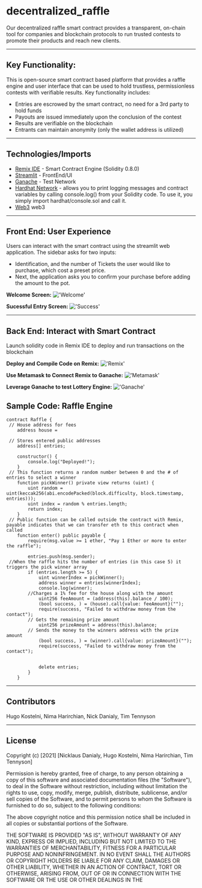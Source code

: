 # decentralized_raffle
Our decentralized raffle smart contract provides a transparent, on-chain tool for companies and blockchain protocols to run trusted contests to promote their products and reach new clients. 

---
## Key Functionality:
This is open-source smart contract based platform that provides a raffle engine and user interface that can be used to hold trustless, permissionless contests with verifiable results. Key functionality includes:
- Entries are escrowed by the smart contract, no need for a 3rd party to hold funds
- Payouts are issued immediately upon the conclusion of the contest
- Results are verifiable on the blockchain
- Entrants can maintain anonymity (only the wallet address is utilized)
---

## Technologies/Imports
* [Remix IDE](https://remix-ide.readthedocs.io/en/latest/) - Smart Contract Engine (Solidity 0.8.0)
* [Streamlit](https://docs.streamlit.io/library/get-started) - FrontEnd/UI
* [Ganache](https://trufflesuite.com/ganache/) - Test Network
* [Hardhat Network](https://hardhat.org/hardhat-network) - allows you to print logging messages and contract variables by calling console.log() from your Solidity code. To use it, you simply import hardhat/console.sol and call it.
* [Web3](https://web3py.readthedocs.io/en/stable/) web3
---

## Front End: User Experience
Users can interact with the smart contract using the streamlit web application.
The sidebar asks for two inputs: 
- Identification, and the number of Tickets the user would like to purchase, which cost a preset price.
- Next, the application asks you to confirm your purchase before adding the amount to the pot.

**Welcome Screen:**
!['Welcome'](https://github.com/hugokos/decentralized_raffle/blob/master/Screen%20Shots/Streamlit_Screenshot.png)

**Sucessful Entry Screen:**
!['Success'](https://github.com/hugokos/decentralized_raffle/blob/master/Screen%20Shots/Streamlit_Success_Screen.png)

---

## Back End: Interact with Smart Contract
Launch solidity code in Remix IDE to deploy and run transactions on the blockchain

**Deploy and Compile Code on Remix:**
!['Remix'](https://github.com/hugokos/decentralized_raffle/blob/master/Screen%20Shots/Deploy_and_compile_on_remix.png)

**Use Metamask to Connect Remix to Ganache:**
!['Metamask'](https://github.com/hugokos/decentralized_raffle/blob/master/Screen%20Shots/Connect_Remix_to_Metamask.png)

**Leverage Ganache to test Lottery Engine:**
!['Ganache'](https://github.com/hugokos/decentralized_raffle/blob/master/Screen%20Shots/Ganache%20Example.png)


## Sample Code: Raffle Engine
```
contract Raffle {
 // House address for fees
    address house =

 // Stores entered public addresses
    address[] entries;

    constructor() {
        console.log("Deployed!");
    }
 // This function returns a random number between 0 and the # of entries to select a winner
    function pickWinner() private view returns (uint) {
        uint random = uint(keccak256(abi.encodePacked(block.difficulty, block.timestamp, entries)));
        uint index = random % entries.length;
        return index;
    }
 // Public function can be called outside the contract with Remix, payable indicates that we can transfer eth to this contract when called
    function enter() public payable {
        require(msg.value >= 1 ether, "Pay 1 Ether or more to enter the raffle");

        entries.push(msg.sender);
 //When the raffle hits the number of entries (in this case 5) it triggers the pick winner array
        if (entries.length >= 5) {
            uint winnerIndex = pickWinner();
            address winner = entries[winnerIndex];
            console.log(winner);
        //Charges a 1% fee for the house along with the amount
            uint256 feeAmount = (address(this).balance / 100);
            (bool success, ) = (house).call{value: feeAmount}(""); 
            require(success, "Failed to withdraw money from the contact");
        // Gets the remaining prize amount
            uint256 prizeAmount = address(this).balance;
        // Sends the money to the winners address with the prize amount
            (bool success, ) = (winner).call{value: prizeAmount}(""); 
            require(success, "Failed to withdraw money from the contact");
        

            delete entries;
        }
    }
```


---

## Contributors

Hugo Kostelni, Nima Harirchian, Nick Danialy, Tim Tennyson

---

## License

Copyright (c) [2021] [Nicklaus Danialy, Hugo Kostelni, Nima Harirchian, Tim Tennyson]

Permission is hereby granted, free of charge, to any person obtaining a copy
of this software and associated documentation files (the "Software"), to deal
in the Software without restriction, including without limitation the rights
to use, copy, modify, merge, publish, distribute, sublicense, and/or sell
copies of the Software, and to permit persons to whom the Software is
furnished to do so, subject to the following conditions:

The above copyright notice and this permission notice shall be included in all
copies or substantial portions of the Software.

THE SOFTWARE IS PROVIDED "AS IS", WITHOUT WARRANTY OF ANY KIND, EXPRESS OR
IMPLIED, INCLUDING BUT NOT LIMITED TO THE WARRANTIES OF MERCHANTABILITY,
FITNESS FOR A PARTICULAR PURPOSE AND NONINFRINGEMENT. IN NO EVENT SHALL THE
AUTHORS OR COPYRIGHT HOLDERS BE LIABLE FOR ANY CLAIM, DAMAGES OR OTHER
LIABILITY, WHETHER IN AN ACTION OF CONTRACT, TORT OR OTHERWISE, ARISING FROM,
OUT OF OR IN CONNECTION WITH THE SOFTWARE OR THE USE OR OTHER DEALINGS IN THE
